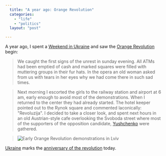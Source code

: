 ```yaml
---
  title: "A year ago: Orange Revolution"
  categories: 
    - "life"
    - "politics"
  layout: "post"

---
```

A year ago, I spent a [Weekend in Ukraine][1] and saw the [Orange Revolution][2] begin:

> We caught the first signs of the unrest in sunday evening. All ATMs had been emptied of cash and marked squares were filled with muttering groups in their fur hats. In the opera an old woman asked from us with tears in her eyes why we had come there in such sad times.

> Next morning I escorted the girls to the railway station and airport at 6 am, early enough to avoid most of the demonstrations. When I returned to the center they had already started. The hotel keeper pointed out to the Rynok square and commented laconically: "Revoluzija". I decided to take a closer look, and spent next hours in an old Austrian-style cafe overlooking the Svoboda street where most of the supporters of the opposition candidate, [Yushchenko][3] were gathered.

> ![Early Orange Revolution demonstrations in Lviv](http://bergie.iki.fi/midcom-serveattachmentguid-52580483b6f1e8188278a49d0b059907/Lviv_demonstration.jpg)

[Ukraine][5] marks the [anniversary of the revolution][4] today.

[1]: http://bergie.iki.fi/midcom-permalink-d64e34b6f8345a5de523e332986dc8fb
[2]: http://en.wikipedia.org/wiki/Orange_Revolution
[3]: http://en.wikipedia.org/wiki/Viktor_Yushchenko
[4]: http://news.bbc.co.uk/2/hi/europe/4459224.stm
[5]: http://en.wikipedia.org/wiki/Ukraine